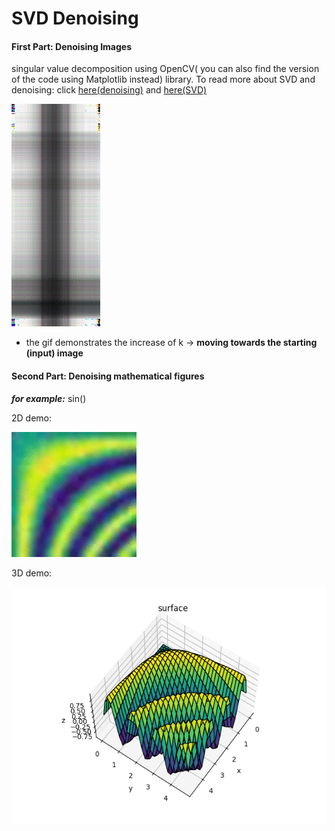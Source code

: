 # SVD Denoising 

#### First Part: Denoising Images

singular value decomposition using OpenCV( you can also find the version of the code using Matplotlib instead) library.
To read more about SVD and denoising:
click  [here(denoising)](https://link.springer.com/article/10.1007/s13202-020-00938-w) and [here(SVD)](https://en.wikipedia.org/wiki/Singular_value_decomposition)






![](https://github.com/neginkheirmand/LinearAlgebra-MiniProject4/blob/master/firstPartRevolutionOfK/kRevolution.gif?raw=true)
- the gif demonstrates the increase of k -> **moving towards the starting (input) image**

#### Second Part: Denoising mathematical figures
***for example:*** sin()

2D demo:

![](https://github.com/neginkheirmand/LinearAlgebra-MiniProject4/blob/master/SecondPart/format1/figure2D.gif?raw=true)


3D demo:

![](https://github.com/neginkheirmand/LinearAlgebra-MiniProject4/blob/master/SecondPart/format2/figure.gif?raw=true)
